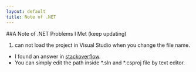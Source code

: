 ```yaml
---
layout: default
title: Note of .NET
---
```

##A Note of .NET Problems I Met (keep updating)           
1. can not load the project in Visual Studio when you change the file name.  
+ I found an answer in [stackoverflow](http://stackoverflow.com/questions/5315449/visual-studio-how-to-change-projects-folder-name-and-solution-name-w-o-breaki).
+ You can simply edit the path inside *.sln and *.csproj file by text editor.
